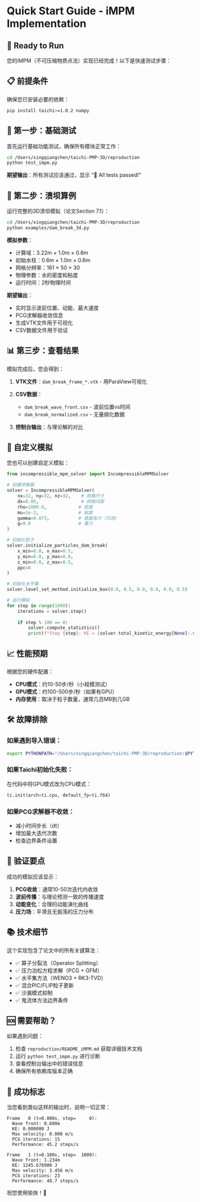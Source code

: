 # Quick Start Guide - iMPM Implementation

## 🚀 Ready to Run

您的iMPM（不可压缩物质点法）实现已经完成！以下是快速测试步骤：

## 📋 前提条件

确保您已安装必要的依赖：

```bash
pip install taichi>=1.0.2 numpy
```

## 🧪 第一步：基础测试

首先运行基础功能测试，确保所有模块正常工作：

```bash
cd /Users/xingqiangchen/taichi-PMP-3D/reproduction
python test_impm.py
```

**期望输出**：所有测试应该通过，显示 "🎉 All tests passed!"

## 🌊 第二步：溃坝算例

运行完整的3D溃坝模拟（论文Section 7.1）：

```bash
cd /Users/xingqiangchen/taichi-PMP-3D/reproduction
python examples/dam_break_3d.py
```

**模拟参数**：
- 计算域：3.22m × 1.0m × 0.6m
- 初始水柱：0.6m × 1.0m × 0.6m  
- 网格分辨率：161 × 50 × 30
- 物理参数：水的密度和粘度
- 运行时间：2秒物理时间

**期望输出**：
- 实时显示波前位置、动能、最大速度
- PCG求解器收敛信息
- 生成VTK文件用于可视化
- CSV数据文件用于验证

## 📊 第三步：查看结果

模拟完成后，您会得到：

1. **VTK文件**：`dam_break_frame_*.vtk` - 用ParaView可视化
2. **CSV数据**：
   - `dam_break_wave_front.csv` - 波前位置vs时间
   - `dam_break_normalized.csv` - 无量纲化数据

3. **控制台输出**：与理论解的对比

## 🔧 自定义模拟

您也可以创建自定义模拟：

```python
from incompressible_mpm_solver import IncompressibleMPMSolver

# 创建求解器
solver = IncompressibleMPMSolver(
    nx=32, ny=32, nz=32,    # 网格尺寸
    dx=0.05,                # 网格间距
    rho=1000.0,            # 密度
    mu=1e-3,               # 粘度
    gamma=0.073,           # 表面张力（可选）
    g=9.8                  # 重力
)

# 初始化粒子
solver.initialize_particles_dam_break(
    x_min=0.0, x_max=0.5,
    y_min=0.0, y_max=0.8, 
    z_min=0.0, z_max=0.5,
    ppc=8
)

# 初始化水平集
solver.level_set_method.initialize_box(0.0, 0.5, 0.0, 0.8, 0.0, 0.5)

# 运行模拟
for step in range(1000):
    iterations = solver.step()
    
    if step % 100 == 0:
        solver.compute_statistics()
        print(f"Step {step}: KE = {solver.total_kinetic_energy[None]:.6f}")
```

## 📈 性能预期

根据您的硬件配置：

- **CPU模式**：约10-50步/秒（小规模测试）
- **GPU模式**：约100-500步/秒（如果有GPU）
- **内存使用**：取决于粒子数量，通常几百MB到几GB

## 🛠️ 故障排除

### 如果遇到导入错误：
```bash
export PYTHONPATH="/Users/xingqiangchen/taichi-PMP-3D/reproduction:$PYTHONPATH"
```

### 如果Taichi初始化失败：
在代码中将GPU模式改为CPU模式：
```python
ti.init(arch=ti.cpu, default_fp=ti.f64)
```

### 如果PCG求解器不收敛：
- 减小时间步长（dt）
- 增加最大迭代次数
- 检查边界条件设置

## 🎯 验证要点

成功的模拟应该显示：

1. **PCG收敛**：通常10-50次迭代内收敛
2. **波前传播**：与理论预测一致的传播速度
3. **动能变化**：合理的动能演化曲线
4. **压力场**：平滑且无振荡的压力分布

## 📚 技术细节

这个实现包含了论文中的所有关键算法：

- ✅ 算子分裂法（Operator Splitting）
- ✅ 压力泊松方程求解（PCG + GFM）
- ✅ 水平集方法（WENO3 + RK3-TVD）
- ✅ 混合PIC/FLIP粒子更新
- ✅ 沙漏模式抑制
- ✅ 鬼流体方法边界条件

## 🆘 需要帮助？

如果遇到问题：

1. 检查 `reproduction/README_iMPM.md` 获取详细技术文档
2. 运行 `python test_impm.py` 进行诊断
3. 查看控制台输出中的错误信息
4. 确保所有依赖库版本正确

## 🎉 成功标志

当您看到类似这样的输出时，说明一切正常：

```
Frame   0 (t=0.000s, step=     0):
  Wave front: 0.600m
  KE: 0.000000 J
  Max velocity: 0.000 m/s
  PCG iterations: 15
  Performance: 45.2 steps/s

Frame   1 (t=0.100s, step=  1000):
  Wave front: 1.234m  
  KE: 1245.678900 J
  Max velocity: 3.456 m/s
  PCG iterations: 23
  Performance: 48.7 steps/s
```

祝您使用愉快！🌊